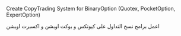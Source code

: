 Create CopyTrading System for BinaryOption (Quotex, PocketOption, ExpertOption)

اعمل برامج نسخ التداول على كيوتكس و بوكت اوبشن و اكسبرت اوبشن
